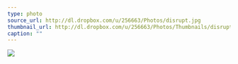 ```yaml
---
type: photo
source_url: http://dl.dropbox.com/u/256663/Photos/disrupt.jpg
thumbnail_url: http://dl.dropbox.com/u/256663/Photos/Thumbnails/disrupt.jpg
caption: ""
---
```

![](http://dl.dropbox.com/u/256663/Photos/disrupt.jpg)